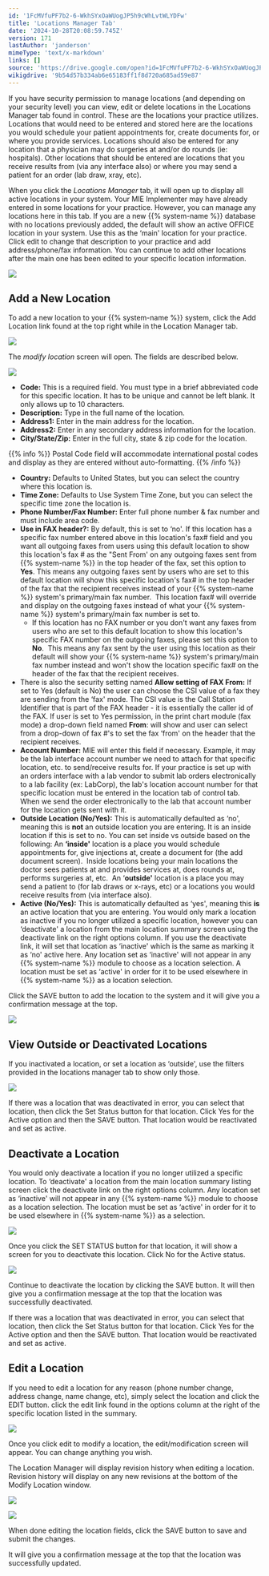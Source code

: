 ```yaml
---
id: '1FcMVfuPF7b2-6-WkhSYxOaWUogJP5h9cWhLvtWLYDFw'
title: 'Locations Manager Tab'
date: '2024-10-28T20:08:59.745Z'
version: 171
lastAuthor: 'janderson'
mimeType: 'text/x-markdown'
links: []
source: 'https://drive.google.com/open?id=1FcMVfuPF7b2-6-WkhSYxOaWUogJP5h9cWhLvtWLYDFw'
wikigdrive: '9b54d57b334ab6e65183ff1f8d720a685ad59e87'
---
```

If you have security permission to manage locations (and depending on your security level) you can view, edit or delete locations in the Locations Manager tab found in control. These are the locations your practice utilizes. Locations that would need to be entered and stored here are the locations you would schedule your patient appointments for, create documents for, or where you provide services. Locations should also be entered for any location that a physician may do surgeries at and/or do rounds (ie: hospitals). Other locations that should be entered are locations that you receive results from (via any interface also) or where you may send a patient for an order (lab draw, xray, etc).

When you click the *Locations Manager* tab, it will open up to display all active locations in your system. Your MIE Implementer may have already entered in some locations for your practice. However, you can manage any locations here in this tab. If you are a new {{% system-name %}} database with no locations previously added, the default will show an active OFFICE location in your system. Use this as the ‘main' location for your practice. Click edit to change that description to your practice and add address/phone/fax information. You can continue to add other locations after the main one has been edited to your specific location information.

![](../locations-manager-tab.assets/df08a99e8bd5ac316543f53f75e85c6e.png)

## Add a New Location

To add a new location to your {{% system-name %}} system, click the Add Location link found at the top right while in the Location Manager tab.

![](../locations-manager-tab.assets/9624f36d5017ba016433a9f14e9ee762.png)

The *modify location* screen will open. The fields are described below.

![](../locations-manager-tab.assets/762ffa1e6fcc41c00dd1b48bf5e676b0.png)

* <strong>Code:</strong> This is a required field. You must type in a brief abbreviated code for this specific location. It has to be unique and cannot be left blank. It only allows up to 10 characters.
* <strong>Description:</strong> Type in the full name of the location.
* <strong>Address1:</strong> Enter in the main address for the location.
* <strong>Address2:</strong> Enter in any secondary address information for the location.
* <strong>City/State/Zip:</strong> Enter in the full city, state & zip code for the location.

{{% info %}}
Postal Code field will accommodate international postal codes and display as they are entered without auto-formatting.
{{% /info %}}

* <strong>Country:</strong> Defaults to United States, but you can select the country where this location is.
* <strong>Time Zone:</strong> Defaults to Use System Time Zone, but you can select the specific time zone the location is.
* <strong>Phone Number/Fax Number:</strong> Enter full phone number & fax number and must include area code.
* <strong>Use in FAX header?:</strong> By default, this is set to ‘no'. If this location has a specific fax number entered above in this location's fax# field and you want all outgoing faxes from users using this default location to show this location's fax # as the "Sent From' on any outgoing faxes sent from {{% system-name %}} in the top header of the fax, set this option to <strong>Yes</strong>. This means any outgoing faxes sent by users who are set to this default location will show this specific location's fax# in the top header of the fax that the recipient receives instead of your {{% system-name %}} system's primary/main fax number.  This location fax# will override and display on the outgoing faxes instead of what your {{% system-name %}} system's primary/main fax number is set to.
    * If this location has no FAX number or you don't want any faxes from users who are set to this default location to show this location's specific FAX number on the outgoing faxes, please set this option to <strong>No</strong>.  This means any fax sent by the user using this location as their default will show your {{% system-name %}} system's primary/main fax number instead and won't show the location specific fax# on the header of the fax that the recipient receives.
* There is also the security setting named <strong>Allow setting of FAX From:</strong> If set to Yes (default is No) the user can choose the CSI value of a fax they are sending from the ‘fax' mode. The CSI value is the Call Station Identifier that is part of the FAX header - it is essentially the caller id of the FAX. If user is set to Yes permission, in the print chart module (fax mode) a drop-down field named <strong>From</strong>: will show and user can select from a drop-down of fax #'s to set the fax ‘from' on the header that the recipient receives.
* <strong>Account Number:</strong> MIE will enter this field if necessary. Example, it may be the lab interface account number we need to attach for that specific location, etc. to send/receive results for. If your practice is set up with an orders interface with a lab vendor to submit lab orders electronically to a lab facility (ex: LabCorp), the lab's location account number for that specific location must be entered in the location tab of control tab. When we send the order electronically to the lab that account number for the location gets sent with it.
* <strong>Outside Location (No/Yes):</strong> This is automatically defaulted as ‘no', meaning this is <strong>not</strong> an outside location you are entering. It is an inside location if this is set to no. You can set inside vs outside based on the following: An <strong>‘inside'</strong> location is a place you would schedule appointments for, give injections at, create a document for (the add document screen).  Inside locations being your main locations the doctor sees patients at and provides services at, does rounds at, performs surgeries at, etc.  An ‘<strong>outside'</strong> location is a place you may send a patient to (for lab draws or x-rays, etc) or a locations you would receive results from (via interface also).
* <strong>Active (No/Yes):</strong> This is automatically defaulted as ‘yes', meaning this <strong>is</strong> an active location that you are entering. You would only mark a location as inactive if you no longer utilized a specific location, however you can ‘deactivate' a location from the main location summary screen using the deactivate link on the right options column. If you use the deactivate link, it will set that location as ‘inactive' which is the same as marking it as ‘no' active here. Any location set as ‘inactive' will not appear in any {{% system-name %}} module to choose as a location selection. A location must be set as ‘active' in order for it to be used elsewhere in {{% system-name %}} as a location selection.

Click the SAVE button to add the location to the system and it will give you a confirmation message at the top.

![](../locations-manager-tab.assets/eef550176e88e9030344a0a18c0b31c1.png)

## View Outside or Deactivated Locations

If you inactivated a location, or set a location as ‘outside', use the filters provided in the locations manager tab to show only those.

![](../locations-manager-tab.assets/cd6922871bf52bf3dbdad64e65264369.png)

If there was a location that was deactivated in error, you can select that location, then click the Set Status button for that location. Click Yes for the Active option and then the SAVE button. That location would be reactivated and set as active.

## Deactivate a Location

You would only deactivate a location if you no longer utilized a specific location. To ‘deactivate' a location from the main location summary listing screen click the deactivate link on the right options column. Any location set as ‘inactive' will not appear in any {{% system-name %}} module to choose as a location selection. The location must be set as ‘active' in order for it to be used elsewhere in {{% system-name %}} as a selection.

![](../locations-manager-tab.assets/519258de0c2c3daf54c81a0ca3f6c02a.png)

Once you click the SET STATUS button for that location, it will show a screen for you to deactivate this location. Click No for the Active status.

![](../locations-manager-tab.assets/91421dcc62f33fa688408add73ee2286.png)

Continue to deactivate the location by clicking the SAVE button. It will then give you a confirmation message at the top that the location was successfully deactivated.

If there was a location that was deactivated in error, you can select that location, then click the Set Status button for that location. Click Yes for the Active option and then the SAVE button. That location would be reactivated and set as active.

## Edit a Location

If you need to edit a location for any reason (phone number change, address change, name change, etc), simply select the location and click the EDIT button. click the edit link found in the options column at the right of the specific location listed in the summary.

![](../locations-manager-tab.assets/c690dbdea9ab2872d05d07455fef3068.png)

Once you click edit to modify a location, the edit/modification screen will appear. You can change anything you wish.

The Location Manager will display revision history when editing a location. Revision history will display on any new revisions at the bottom of the Modify Location window.

![](../locations-manager-tab.assets/45fb343f011a0e4eb87787fbb431f535.png)

![](../locations-manager-tab.assets/0bcaee5370eb2921fd28f3e9f4c48b92.png)

When done editing the location fields, click the SAVE button to save and submit the changes.

It will give you a confirmation message at the top that the location was successfully updated.
